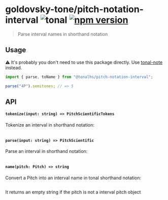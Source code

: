 # goldovsky-tone/pitch-notation-interval ![tonal](https://img.shields.io/badge/goldovsky-tone-pitch_notation_interval-yellow.svg?style=flat-square) [![npm version](https://img.shields.io/npm/v/goldovsky-tone/pitch-notation-interval.svg?style=flat-square)](https://www.npmjs.com/package/goldovsky-tone/pitch-notation-interval)

> Parse interval names in shorthand notation

## Usage

⚠️ It's probably you don't need to use this package directly. Use [tonal-note](/packages/interval) instead.

```js
import { parse, toName } from "@tonalhs/pitch-notation-interval";

parse("4P").semitones; // => 5
```

## API

#### `tokenize(input: string) => PitchScientificTokens`

Tokenize an interval in shorthand notation:

```js
```

#### `parse(input: string) => PitchScientific`

Parse an interval in shorthand notation:

```js
```

#### `name(pitch: Pitch) => string`

Convert a Pitch into an interval name in tonal shorthand notation:

```js
```

It returns an empty string if the pitch is not a interval pitch object
